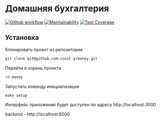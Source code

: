 # Домашняя бухгалтерия

[![Github workflow](https://github.com/const-y/money/actions/workflows/tests.yml/badge.svg)](https://github.com/const-y/money/actions)
[![Maintainability](https://api.codeclimate.com/v1/badges/3d649aed5880f3cef832/maintainability)](https://codeclimate.com/github/const-y/money/maintainability)
[![Test Coverage](https://api.codeclimate.com/v1/badges/3d649aed5880f3cef832/test_coverage)](https://codeclimate.com/github/const-y/money/test_coverage)

## Установка

Клонировать проект из репозитория

```bash
git clone git@github.com:const-y/money.git
```

Перейти в корень проекта

```bash
cd money
```

Запустить команду инициализации

```bash
make setup
```

Интерфейс приложения будет доступен по адресу http://localhost:3000

backend - http://localhost:8000
